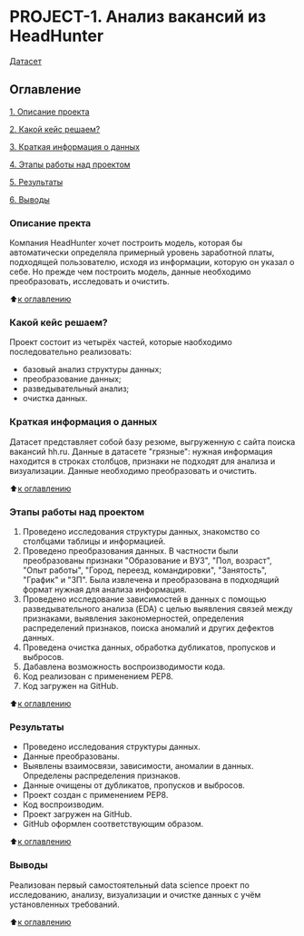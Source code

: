 # PROJECT-1. Анализ вакансий из HeadHunter

[Датасет](https://drive.google.com/file/d/1Kb78mAWYKcYlellTGhIjPI-bCcKbGuTn/view) 

 ## Оглавление
 [1. Описание проекта](https://github.com/Nadarsa/sf_data_science/tree/main/PROJECT-1/README.md#Описание-проекта)

 [2. Какой кейс решаем?](https://github.com/Nadarsa/sf_data_science/tree/main/PROJECT-1/README.md#Какой-кейс-решаем)

 [3. Краткая информация о данных](https://github.com/Nadarsa/sf_data_science/tree/main/PROJECT-1/README.md#Краткая-информация-о-данных)

 [4. Этапы работы над проектом](https://github.com/Nadarsa/sf_data_science/tree/main/PROJECT-1/README.md#Этапы-работы-над-проектом)

 [5. Результаты](https://github.com/Nadarsa/sf_data_science/tree/main/PROJECT-1/README.md#Результаты)
 
 [6. Выводы](https://github.com/Nadarsa/sf_data_science/tree/main/PROJECT-1/README.md#Выводы)


### Описание пректа 
Компания HeadHunter хочет построить модель, которая бы автоматически определяла примерный уровень заработной платы, подходящей пользователю, исходя из информации, которую он указал о себе. Но прежде чем построить модель, данные необходимо преобразовать, исследовать и очистить.

:arrow_up:[к оглавлению](https://github.com/Nadarsa/sf_data_science/tree/main/PROJECT-1/README.md#Оглавление)

### Какой кейс решаем?
Проект состоит из четырёх частей, которые наобходимо последовательно реализовать: 
- базовый анализ структуры данных;
- преобразование данных;
- разведывательный анализ;
- очистка данных.

### Краткая информация о данных
Датасет представляет собой базу резюме, выгруженную с сайта поиска вакансий hh.ru. Данные в датасете "грязные": нужная информация находится в строках столбцов, признаки не подходят для анализа и визуализации. Данные необходимо преобразовать и очистить.

:arrow_up:[к оглавлению](https://github.com/Nadarsa/sf_data_science/tree/main/PROJECT-1/README.md#Оглавление)

### Этапы работы над проектом
1) Проведено исследования структуры данных, знакомство со столбцами таблицы и информацией.
2) Проведено преобразования данных. В частности были преобразованы признаки "Образование и ВУЗ", "Пол, возраст", "Опыт работы", "Город, переезд, командировки", "Занятость", "График" и "ЗП". Была извлечена и преобразована в подходящий формат нужная для анализа информация.
3) Проведено исследование зависимостей в данных с помощью разведывательного анализа (EDA) с целью выявления связей между признаками, выявления закономерностей, определения распределений признаков, поиска аномалий и других дефектов данных.
4) Проведена очистка данных, обработка дубликатов, пропусков и выбросов.
5) Дабавлена возможность воспроизводимости кода.
6) Код реализован с применением РЕР8.
7) Код загружен на GitHub.

:arrow_up:[к оглавлению](https://github.com/Nadarsa/sf_data_science/tree/main/PROJECT-1/README.md#Оглавление)

### Результаты
- Проведено исследования структуры данных.
- Данные преобразованы.
- Выявлены взаимосвязи, зависимости, аномалии в данных. Определены распределения признаков.
- Данные очищены от дубликатов, пропусков и выбросов.
- Проект создан с применением PEP8.
- Код воспроизводим.
- Проект загружен на GitHub.
- GitHub оформлен соответствующим образом.

:arrow_up:[к оглавлению](https://github.com/Nadarsa/sf_data_science/tree/main/PROJECT-1/README.md#Оглавление)

### Выводы
Реализован первый самостоятельный data science проект по исследованию, анализу, визуализации и очистке данных с учём установленных требований.

:arrow_up:[к оглавлению](https://github.com/Nadarsa/sf_data_science/tree/main/PROJECT-1/README.md#Оглавление)